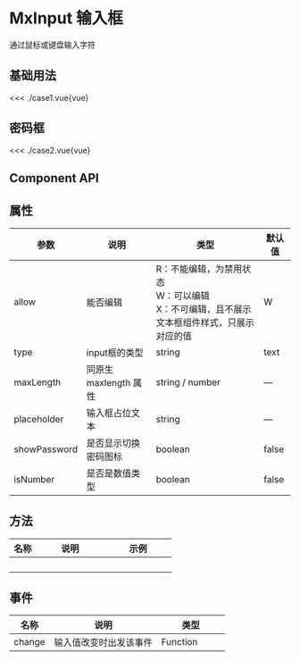 # MxInput 输入框
通过鼠标或键盘输入字符
<br/>


<script lang="ts" setup>
import case1 from './case1.vue'
import case2 from './case2.vue'
</script>


## 基础用法
<case1></case1>

<<< ./case1.vue{vue}


## 密码框
<case2></case2>

<<< ./case2.vue{vue}


## Component API

## 属性
参数 | 说明 | 类型 | 默认值
-- | -- | -- | --
allow | 能否编辑 | R：不能编辑，为禁用状态<br>W：可以编辑<br>X：不可编辑，且不展示文本框组件样式，只展示对应的值 | W
type | input框的类型 | string | text
maxLength | 同原生 maxlength 属性 | string / number | —
placeholder | 输入框占位文本 | string | —
showPassword | 是否显示切换密码图标 | boolean | false
isNumber | 是否是数值类型 | boolean | false

## 方法
名称 | 说明 <div style="width: 11vw"></div> | 示例 <div style="width: 11vw"></div>
-- | -- | --
&nbsp; | &nbsp; | &nbsp; | &nbsp;

## 事件
名称 | 说明 <div style="width: 11vw"></div> | 类型 <div style="width: 11vw"></div>
-- | -- | --
change | 输入值改变时出发该事件 | Function
